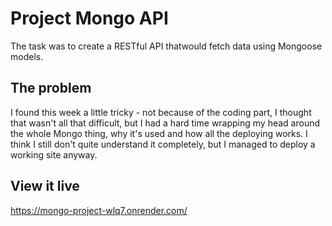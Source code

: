 # Project Mongo API

The task was to create a RESTful API thatwould fetch data using Mongoose models.

## The problem

I found this week a little tricky - not because of the coding part, I thought that wasn't all that difficult, but I had a hard time wrapping my head around the whole Mongo thing, why it's used and how all the deploying works. I think I still don't quite understand it completely, but I managed to deploy a working site anyway.

## View it live

https://mongo-project-wlq7.onrender.com/

